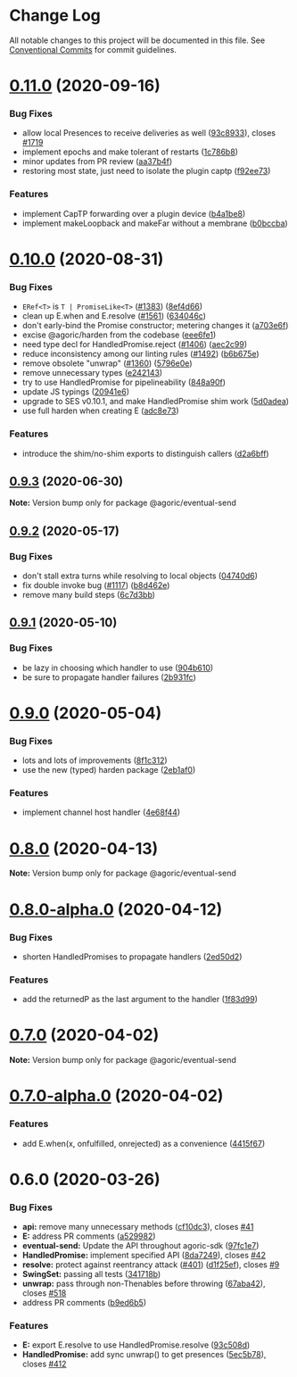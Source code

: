 # Change Log

All notable changes to this project will be documented in this file.
See [Conventional Commits](https://conventionalcommits.org) for commit guidelines.

# [0.11.0](https://github.com/Agoric/agoric-sdk/compare/@agoric/eventual-send@0.10.0...@agoric/eventual-send@0.11.0) (2020-09-16)


### Bug Fixes

* allow local Presences to receive deliveries as well ([93c8933](https://github.com/Agoric/agoric-sdk/commit/93c8933b5c2bdafec26b325e0d3fc6e88978d199)), closes [#1719](https://github.com/Agoric/agoric-sdk/issues/1719)
* implement epochs and make tolerant of restarts ([1c786b8](https://github.com/Agoric/agoric-sdk/commit/1c786b861a445891d09df2f1a47d689d641a0c5f))
* minor updates from PR review ([aa37b4f](https://github.com/Agoric/agoric-sdk/commit/aa37b4f4439faa846ced5653c7963798f44e872e))
* restoring most state, just need to isolate the plugin captp ([f92ee73](https://github.com/Agoric/agoric-sdk/commit/f92ee731afa69435b10b94cf4a483f25bed7a668))


### Features

* implement CapTP forwarding over a plugin device ([b4a1be8](https://github.com/Agoric/agoric-sdk/commit/b4a1be8f600d60191570a3bbf42bc4c82af47b06))
* implement makeLoopback and makeFar without a membrane ([b0bccba](https://github.com/Agoric/agoric-sdk/commit/b0bccbabecc2902c9d9f7319ffb0c509bccc2d01))





# [0.10.0](https://github.com/Agoric/agoric-sdk/compare/@agoric/eventual-send@0.9.3...@agoric/eventual-send@0.10.0) (2020-08-31)


### Bug Fixes

* `ERef<T>` is `T | PromiseLike<T>` ([#1383](https://github.com/Agoric/agoric-sdk/issues/1383)) ([8ef4d66](https://github.com/Agoric/agoric-sdk/commit/8ef4d662dc80daf80420c0c531c2abe41517b6cd))
* clean up E.when and E.resolve ([#1561](https://github.com/Agoric/agoric-sdk/issues/1561)) ([634046c](https://github.com/Agoric/agoric-sdk/commit/634046c0fc541fc1db258105a75c7313b5668aa0))
* don't early-bind the Promise constructor; metering changes it ([a703e6f](https://github.com/Agoric/agoric-sdk/commit/a703e6f1091b595d7f4fd368ec2c2407e5e89695))
* excise @agoric/harden from the codebase ([eee6fe1](https://github.com/Agoric/agoric-sdk/commit/eee6fe1153730dec52841c9eb4c056a8c5438b0f))
* need type decl for HandledPromise.reject ([#1406](https://github.com/Agoric/agoric-sdk/issues/1406)) ([aec2c99](https://github.com/Agoric/agoric-sdk/commit/aec2c9940b4ba580ec98f0a1f94b3cadde7fa2eb))
* reduce inconsistency among our linting rules ([#1492](https://github.com/Agoric/agoric-sdk/issues/1492)) ([b6b675e](https://github.com/Agoric/agoric-sdk/commit/b6b675e2de110e2af19cad784a66220cab21dacf))
* remove obsolete "unwrap" ([#1360](https://github.com/Agoric/agoric-sdk/issues/1360)) ([5796e0e](https://github.com/Agoric/agoric-sdk/commit/5796e0e6f8bfd00619f725bdac4ff5743610a52f))
* remove unnecessary types ([e242143](https://github.com/Agoric/agoric-sdk/commit/e24214342062f908ebee91a775c0427abc21e263))
* try to use HandledPromise for pipelineability ([848a90f](https://github.com/Agoric/agoric-sdk/commit/848a90f8d7427e2c31dc5764555da2fde42eac8d))
* update JS typings ([20941e6](https://github.com/Agoric/agoric-sdk/commit/20941e675302ee5905e4825638e661065ad5d3f9))
* upgrade to SES v0.10.1, and make HandledPromise shim work ([5d0adea](https://github.com/Agoric/agoric-sdk/commit/5d0adea1b3b7369ae8131df55f99b61e0c428542))
* use full harden when creating E ([adc8e73](https://github.com/Agoric/agoric-sdk/commit/adc8e73625975378e4856917146c8fd152d7c897))


### Features

* introduce the shim/no-shim exports to distinguish callers ([d2a6bff](https://github.com/Agoric/agoric-sdk/commit/d2a6bffd74042e02cf0fbca88d2caf334a8de261))





## [0.9.3](https://github.com/Agoric/agoric-sdk/compare/@agoric/eventual-send@0.9.2...@agoric/eventual-send@0.9.3) (2020-06-30)

**Note:** Version bump only for package @agoric/eventual-send





## [0.9.2](https://github.com/Agoric/agoric-sdk/compare/@agoric/eventual-send@0.9.1...@agoric/eventual-send@0.9.2) (2020-05-17)


### Bug Fixes

* don't stall extra turns while resolving to local objects ([04740d6](https://github.com/Agoric/agoric-sdk/commit/04740d6e1c2279f8ae1ab17ecc83bd6f772034a7))
* fix double invoke bug ([#1117](https://github.com/Agoric/agoric-sdk/issues/1117)) ([b8d462e](https://github.com/Agoric/agoric-sdk/commit/b8d462e56aa3f1080eb7617dd715a3ecbd2c9ae3))
* remove many build steps ([6c7d3bb](https://github.com/Agoric/agoric-sdk/commit/6c7d3bb0c70277c22f8eda40525d7240141a5434))





## [0.9.1](https://github.com/Agoric/agoric-sdk/compare/@agoric/eventual-send@0.9.0...@agoric/eventual-send@0.9.1) (2020-05-10)


### Bug Fixes

* be lazy in choosing which handler to use ([904b610](https://github.com/Agoric/agoric-sdk/commit/904b610685a50ba32dc0712e62f4c902f61e437a))
* be sure to propagate handler failures ([2b931fc](https://github.com/Agoric/agoric-sdk/commit/2b931fcb60afcb24fd7c331eadd12dbfc4592e85))





# [0.9.0](https://github.com/Agoric/agoric-sdk/compare/@agoric/eventual-send@0.8.0...@agoric/eventual-send@0.9.0) (2020-05-04)


### Bug Fixes

* lots and lots of improvements ([8f1c312](https://github.com/Agoric/agoric-sdk/commit/8f1c3128bbb4c3baf7f15b9ca632fc902acd238f))
* use the new (typed) harden package ([2eb1af0](https://github.com/Agoric/agoric-sdk/commit/2eb1af08fe3967629a3ce165752fd501a5c85a96))


### Features

* implement channel host handler ([4e68f44](https://github.com/Agoric/agoric-sdk/commit/4e68f441b46d70dee481387ab96e88f1e0b69bfa))





# [0.8.0](https://github.com/Agoric/agoric-sdk/compare/@agoric/eventual-send@0.8.0-alpha.0...@agoric/eventual-send@0.8.0) (2020-04-13)

**Note:** Version bump only for package @agoric/eventual-send





# [0.8.0-alpha.0](https://github.com/Agoric/agoric-sdk/compare/@agoric/eventual-send@0.7.0...@agoric/eventual-send@0.8.0-alpha.0) (2020-04-12)


### Bug Fixes

* shorten HandledPromises to propagate handlers ([2ed50d2](https://github.com/Agoric/agoric-sdk/commit/2ed50d24c1b80959748bcaf0d04f1c4cd25f4242))


### Features

* add the returnedP as the last argument to the handler ([1f83d99](https://github.com/Agoric/agoric-sdk/commit/1f83d994f48b659f3c49c4b5eb2b50ea7bb7b7a3))





# [0.7.0](https://github.com/Agoric/agoric-sdk/compare/@agoric/eventual-send@0.7.0-alpha.0...@agoric/eventual-send@0.7.0) (2020-04-02)

**Note:** Version bump only for package @agoric/eventual-send





# [0.7.0-alpha.0](https://github.com/Agoric/agoric-sdk/compare/@agoric/eventual-send@0.6.0...@agoric/eventual-send@0.7.0-alpha.0) (2020-04-02)


### Features

* add E.when(x, onfulfilled, onrejected) as a convenience ([4415f67](https://github.com/Agoric/agoric-sdk/commit/4415f67651f7770fddea85272ee7a02b69b9e8aa))





# 0.6.0 (2020-03-26)


### Bug Fixes

* **api:** remove many unnecessary methods ([cf10dc3](https://github.com/Agoric/eventual-send/commit/cf10dc3af79cbeb33a3bc4980e6b87ac28503cd4)), closes [#41](https://github.com/Agoric/eventual-send/issues/41)
* **E:** address PR comments ([a529982](https://github.com/Agoric/eventual-send/commit/a529982203e4842290b84f48831052fe1e6d30f9))
* **eventual-send:** Update the API throughout agoric-sdk ([97fc1e7](https://github.com/Agoric/eventual-send/commit/97fc1e748d8e3955b29baf0e04bfa788d56dad9f))
* **HandledPromise:** implement specified API ([8da7249](https://github.com/Agoric/eventual-send/commit/8da7249764da87b7c47b89b5ccb5c1f2125ef0d1)), closes [#42](https://github.com/Agoric/eventual-send/issues/42)
* **resolve:** protect against reentrancy attack ([#401](https://github.com/Agoric/eventual-send/issues/401)) ([d1f25ef](https://github.com/Agoric/eventual-send/commit/d1f25ef2511168bd9df8b6ca6a8edfef13f6dd2b)), closes [#9](https://github.com/Agoric/eventual-send/issues/9)
* **SwingSet:** passing all tests ([341718b](https://github.com/Agoric/eventual-send/commit/341718be335e16b58aa5e648b51a731ea065c1d6))
* **unwrap:** pass through non-Thenables before throwing ([67aba42](https://github.com/Agoric/eventual-send/commit/67aba42962b10af9250248f7f1b2abc579291de6)), closes [#518](https://github.com/Agoric/eventual-send/issues/518)
* address PR comments ([b9ed6b5](https://github.com/Agoric/eventual-send/commit/b9ed6b5a510433af968ba233d4e943b939defa1b))


### Features

* **E:** export E.resolve to use HandledPromise.resolve ([93c508d](https://github.com/Agoric/eventual-send/commit/93c508de8439d8d6b4b6030af3f95c370c46f91f))
* **HandledPromise:** add sync unwrap() to get presences ([5ec5b78](https://github.com/Agoric/eventual-send/commit/5ec5b78a038f11d26827358c70bb6c820ed04a2e)), closes [#412](https://github.com/Agoric/eventual-send/issues/412)
